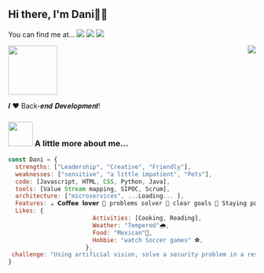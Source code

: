 <h2> Hi there, I'm Dani👋✨ </h2> 

You can find me at...
[![](https://img.shields.io/badge/-@DanielaIH-%231DA1F2?style=flat-square&logo=twitter&logoColor=ffffff)](https://twitter.com/DanielaIH)
[![](https://img.shields.io/badge/-@DanielaIH-%23181717?style=flat-square&logo=github)](https://github.com/DanielaIH)
[![](https://img.shields.io/badge/-DanielaIH-%231DA1F2?style=flat-square&logo=linkedin&logoColor=ffffff)](https://www.linkedin.com/in/daniela-ibarra-hoyos-a0689b1aa/)

<img src="https://user-images.githubusercontent.com/98043274/191373848-160ef9d4-e3ae-43b1-9ce0-a70340e9d92f.gif" width="100"> <a href="https://github-readme-stats.sabesansathananthan.vercel.app/api/top-langs/?username=DanielaIH&layout=compact&theme=radical">
  <img align="right" src="https://github-readme-stats.sabesansathananthan.vercel.app/api/top-langs/?username=DanielaIH&layout=compact&theme=radical" />
</a>

𝑰 ❤️ Back-𝒆𝒏𝒅 𝑫𝒆𝒗𝒆𝒍𝒐𝒑𝒎𝒆𝒏𝒕!

### <img src="https://media.giphy.com/media/VgCDAzcKvsR6OM0uWg/giphy.gif" width="50"> A little more about me...  

```javascript
const Dani = {
  strengths: ["Leadership", "Creative", "Friendly"],
  weaknesses: ["sensitive", "a little impatient", "Pets"],
  code: [Javascript, HTML, CSS, Python, Java],
  tools: [Value Stream mapping, SIPOC, Scrum],
  architecture: ["microservices", ...Loading... ],
  Features: ☕️ 𝗖𝗼𝗳𝗳𝗲𝗲 𝗹𝗼𝘃𝗲𝗿 💖 problems solver 🎯 clear goals 🌳 Staying positive 🌎 amazed traveler
  Likes: {
                        Activities: [Cooking, Reading],
                        Weather: "Tempered"🌧,
                        Food: "Mexican"🌮,
                        Hobbie: "watch Soccer games" ⚽,
                      },
 challenge: "Using artificial vision, solve a security problem in a residential area"
}
```


<!--
<a href="https://github-readme-stats.sabesansathananthan.vercel.app/api?username=DanielaIH&show_icons=true&hide_border=true&count_private=true&include_all_commits=true&theme=radical">
<img align="center" alt="Dani's Github Stats" src="https://github-readme-stats.sabesansathananthan.vercel.app/api?username=DanielaIH&show_icons=true&hide_border=true&count_private=true&include_all_commits=true&theme=radical" /></a>

Here are some ideas to get you started:

- 🔭 I’m currently working on ...
- 🌱 I’m currently learning ...
- 👯 I’m looking to collaborate on ...
- 🤔 I’m looking for help with ...
- 💬 Ask me about ...
- 📫 How to reach me: ...
- 😄 Pronouns: ...
- ⚡ Fun fact: ...



<img src="https://media.giphy.com/media/LnQjpWaON8nhr21vNW/giphy.gif" width="60"> <em><b>I love connecting with different people</b> so if you want to say <b>hi, I'll be happy to meet you more!</b> :)</em>

---
-->
